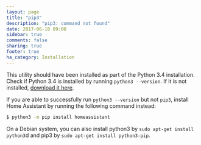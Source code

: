 ```yaml
---
layout: page
title: "pip3"
description: "pip3: command not found"
date: 2017-06-18 09:00
sidebar: true
comments: false
sharing: true
footer: true
ha_category: Installation
---
```



This utility should have been installed as part of the Python 3.4 installation. Check if Python 3.4 is installed by running `python3 --version`. If it is not installed, [download it here](https://www.python.org/getit/).

If you are able to successfully run `python3 --version` but not `pip3`, install Home Assistant by running the following command instead:

```bash
$ python3 -m pip install homeassistant
```

On a Debian system, you can also install python3 by `sudo apt-get install python3`d and pip3 by `sudo apt-get install python3-pip`.

